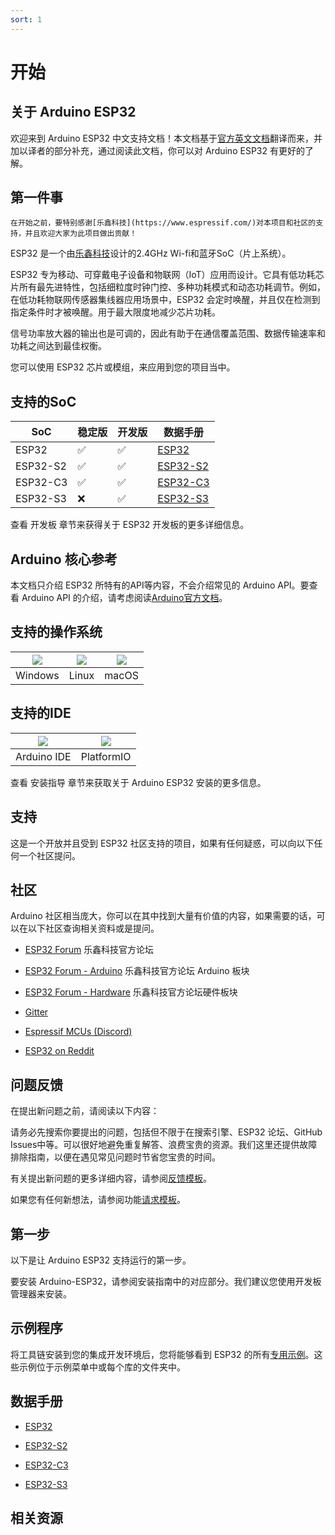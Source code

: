 ```yaml
---
sort: 1
---
```


# 开始

## 关于 Arduino ESP32

欢迎来到 Arduino ESP32 中文支持文档！本文档基于[官方英文文档](https://docs.espressif.com/projects/arduino-esp32/en/latest/index.html)翻译而来，并加以译者的部分补充，通过阅读此文档，你可以对 Arduino ESP32 有更好的了解。

## 第一件事

```note
在开始之前，要特别感谢[乐鑫科技](https://www.espressif.com/)对本项目和社区的支持，并且欢迎大家为此项目做出贡献！
```

ESP32 是一个由[乐鑫科技](https://www.espressif.com/)设计的2.4GHz Wi-fi和蓝牙SoC（片上系统）。

ESP32 专为移动、可穿戴电子设备和物联网（IoT）应用而设计。它具有低功耗芯片所有最先进特性，包括细粒度时钟门控、多种功耗模式和动态功耗调节。例如，在低功耗物联网传感器集线器应用场景中，ESP32 会定时唤醒，并且仅在检测到指定条件时才被唤醒。用于最大限度地减少芯片功耗。

信号功率放大器的输出也是可调的，因此有助于在通信覆盖范围、数据传输速率和功耗之间达到最佳权衡。

您可以使用 ESP32 芯片或模组，来应用到您的项目当中。

## 支持的SoC

| SoC      | 稳定版    | 开发版 | 数据手册 |
| -------  | --------  | --------  | --------  |
| ESP32    | ✅     | ✅    | [ESP32](https://www.espressif.com.cn/sites/default/files/documentation/esp32_datasheet_cn.pdf) |
| ESP32-S2 | ✅ | ✅ | [ESP32-S2](https://www.espressif.com.cn/sites/default/files/documentation/esp32-s2_datasheet_cn.pdf) |
| ESP32-C3 | ✅ | ✅ | [ESP32-C3](https://www.espressif.com.cn/sites/default/files/documentation/esp32-c3_datasheet_cn.pdf) |
| ESP32-S3 | ❌ | ✅ | [ESP32-S3](https://www.espressif.com.cn/sites/default/files/documentation/esp32-s3_datasheet_cn.pdf) |

查看 开发板 章节来获得关于 ESP32 开发板的更多详细信息。

## Arduino 核心参考

本文档只介绍 ESP32 所特有的API等内容，不会介绍常见的 Arduino API。要查看 Arduino API 的介绍，请考虑阅读[Arduino官方文档](https://www.arduino.cc/reference/en/)。

## 支持的操作系统

| ![](https://docs.espressif.com/projects/arduino-esp32/en/latest/_images/logo_windows.png) | ![](https://docs.espressif.com/projects/arduino-esp32/en/latest/_images/logo_linux.png) | ![](https://docs.espressif.com/projects/arduino-esp32/en/latest/_images/logo_macos.png) |
| ------------------------------------------------------------ | ------------------------------------------------------------ | ------------------------------------------------------------ |
| Windows                                                      | Linux                                                        | macOS                                                        |

## 支持的IDE

| ![](https://docs.espressif.com/projects/arduino-esp32/en/latest/_images/logo_arduino.png) | ![](https://docs.espressif.com/projects/arduino-esp32/en/latest/_images/logo_pio.png) |
| ------------------------------------------------------------ | ------------------------------------------------------------ |
| Arduino IDE                                                  | PlatformIO                                                   |

查看 安装指导 章节来获取关于 Arduino ESP32 安装的更多信息。

## 支持

这是一个开放并且受到 ESP32 社区支持的项目，如果有任何疑惑，可以向以下任何一个社区提问。

## 社区

Arduino 社区相当庞大，你可以在其中找到大量有价值的内容，如果需要的话，可以在以下社区查询相关资料或是提问。

- [ESP32 Forum](https://esp32.com/) 乐鑫科技官方论坛

- [ESP32 Forum - Arduino](https://esp32.com/viewforum.php?f=19) 乐鑫科技官方论坛 Arduino 板块

- [ESP32 Forum - Hardware](https://esp32.com/viewforum.php?f=12) 乐鑫科技官方论坛硬件板块

- [Gitter](https://gitter.im/espressif/arduino-esp32)

- [Espressif MCUs (Discord)](https://discord.gg/nKxMTnkD)

- [ESP32 on Reddit](https://www.reddit.com/r/esp32)

## 问题反馈

在提出新问题之前，请阅读以下内容：

请务必先搜索你要提出的问题，包括但不限于在搜索引擎、ESP32 论坛、GitHub Issues中等。可以很好地避免重复解答、浪费宝贵的资源。我们这里还提供故障排除指南，以便在遇见常见问题时节省您宝贵的时间。

有关提出新问题的更多详细内容，请参阅[反馈模板](https://github.com/espressif/arduino-esp32/blob/master/.github/ISSUE_TEMPLATE/Issue-report.yml)。

如果您有任何新想法，请参阅功能[请求模板](https://github.com/espressif/arduino-esp32/blob/master/.github/ISSUE_TEMPLATE/Feature-request.yml)。

## 第一步

以下是让 Arduino ESP32 支持运行的第一步。

要安装 Arduino-ESP32，请参阅安装指南中的对应部分。我们建议您使用开发板管理器来安装。

## 示例程序

将工具链安装到您的集成开发环境后，您将能够看到 ESP32 的所有[专用示例](https://github.com/espressif/arduino-esp32/tree/master/libraries)。这些示例位于示例菜单中或每个库的文件夹中。

## 数据手册

- [ESP32](https://www.espressif.com.cn/sites/default/files/documentation/esp32_datasheet_cn.pdf)

- [ESP32-S2](https://www.espressif.com.cn/sites/default/files/documentation/esp32-s2_datasheet_cn.pdf)

- [ESP32-C3](https://www.espressif.com.cn/sites/default/files/documentation/esp32-c3_datasheet_cn.pdf)

- [ESP32-S3](https://www.espressif.com.cn/sites/default/files/documentation/esp32-s3_datasheet_cn.pdf)

## 相关资源
